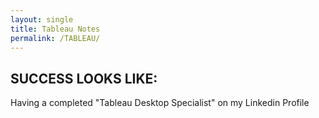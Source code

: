 ```yaml
---
layout: single
title: Tableau Notes
permalink: /TABLEAU/
---
```


## SUCCESS LOOKS LIKE:

Having a completed "Tableau Desktop Specialist" on my Linkedin Profile
